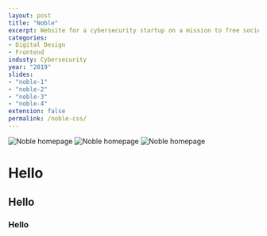 ```yaml
---
layout: post
title: "Noble"
excerpt: Website for a cybersecurity startup on a mission to free society from cyber crime.
categories:
- Digital Design
- Frontend
industy: Cybersecurity
year: "2019"
slides:
- "noble-1"
- "noble-2"
- "noble-3"
- "noble-4"
extension: false
permalink: /noble-css/
---
```


![Noble homepage](https://baleywalla.com/assets/img/noble-1.png)
![Noble homepage](https://baleywalla.com/assets/img/noble-2.png)
![Noble homepage](https://baleywalla.com/assets/img/noble-3.png)

# Hello
## Hello
### Hello